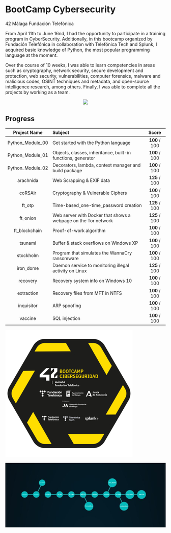 # BootCamp Cybersecurity

42 Málaga Fundación Telefónica

From April 11th to June 16nd, I had the opportunity to participate in a training program in CyberSecurity. Additionally, in this bootcamp organized by Fundación Telefónica in collaboration with Telefónica Tech and Splunk, I acquired basic knowledge of Python, the most popular programming language at the moment.

Over the course of 10 weeks, I was able to learn competencies in areas such as cryptography, network security, secure development and protection, web security, vulnerabilities, computer forensics, malware and malicious codes, OSINT techniques and metadata, and open-source intelligence research, among others. Finally, I was able to complete all the projects by working as a team.

<p align="center"> <img src="https://user-images.githubusercontent.com/114330677/232305813-670907bd-edeb-466d-be0c-69b8c46a2edd.png" /> </p>

## Progress

<p></p>

|  Project Name | Subject                |       Score      |
|:-------------:|:--------------- |:----------------:|
|Python_Module_00| Get started with the Python language    |   **100** / 100  |
|Python_Module_01| Objects, classes, inheritance, built-in functions, generator  |   **100** / 100  |
|Python_Module_02| Decorators, lambda, context manager and build package   |   **100** / 100  |
|   arachnida   | Web Scrapping & EXIF data       |   **125** / 100  |
|   coRSAir   | Cryptography & Vulnerable Ciphers    |   **100** / 100  |
 |    ft_otp     | Time-based_one-time_password creation   |   **125** / 100   |
|   ft_onion    | Web server with Docker that shows a webpage on the Tor network     |   **125** / 100  |
|ft_blockchain   | Proof-of-work algorithm            |   **100** / 100  |
|    tsunami    | Buffer & stack overflows on Windows XP         |   **100** / 100  |
|   stockholm   | Program that simulates the WannaCry ransomware   |   **100** / 100  |
|   iron_dome   |  Daemon service to monitoring illegal activity on Linux |   **125** / 100  |
|  recovery|  Recovery system info on Windows 10 |   **100** / 100  |
|  extraction|  Recovery files from MFT in NTFS  |   **100** / 100  |
|  inquisitor|  ARP spoofing  |   **100** / 100  |
|  vaccine| SQL injection  |   **100** / 100  |

<p></p>

<a href="https://api.eu.badgr.io/public/assertions/PaLGD0_xRyaN8q-rkut5Bw" target="_blank">
  <img src="./BadgeOvercome.svg" alt="OverCome" width="400">
</a>


<p align"center">
  <img src="./holygraf.jpeg" alt="image"/>
</p>
